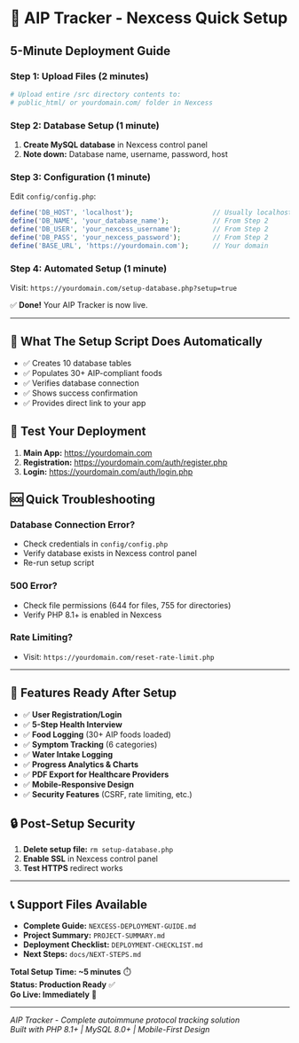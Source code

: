# 🚀 AIP Tracker - Nexcess Quick Setup

## 5-Minute Deployment Guide

### Step 1: Upload Files (2 minutes)
```bash
# Upload entire /src directory contents to:
# public_html/ or yourdomain.com/ folder in Nexcess
```

### Step 2: Database Setup (1 minute)
1. **Create MySQL database** in Nexcess control panel
2. **Note down:** Database name, username, password, host

### Step 3: Configuration (1 minute)
Edit `config/config.php`:
```php
define('DB_HOST', 'localhost');                    // Usually localhost
define('DB_NAME', 'your_database_name');           // From Step 2
define('DB_USER', 'your_nexcess_username');        // From Step 2  
define('DB_PASS', 'your_nexcess_password');        // From Step 2
define('BASE_URL', 'https://yourdomain.com');      // Your domain
```

### Step 4: Automated Setup (1 minute)
Visit: `https://yourdomain.com/setup-database.php?setup=true`

✅ **Done!** Your AIP Tracker is now live.

---

## 🎯 What The Setup Script Does Automatically

- ✅ Creates 10 database tables
- ✅ Populates 30+ AIP-compliant foods  
- ✅ Verifies database connection
- ✅ Shows success confirmation
- ✅ Provides direct link to your app

## 🧪 Test Your Deployment

1. **Main App:** https://yourdomain.com
2. **Registration:** https://yourdomain.com/auth/register.php
3. **Login:** https://yourdomain.com/auth/login.php

## 🆘 Quick Troubleshooting

### Database Connection Error?
- Check credentials in `config/config.php`
- Verify database exists in Nexcess control panel
- Re-run setup script

### 500 Error?
- Check file permissions (644 for files, 755 for directories)
- Verify PHP 8.1+ is enabled in Nexcess

### Rate Limiting?
- Visit: `https://yourdomain.com/reset-rate-limit.php`

---

## 📱 Features Ready After Setup

- ✅ **User Registration/Login**
- ✅ **5-Step Health Interview** 
- ✅ **Food Logging** (30+ AIP foods loaded)
- ✅ **Symptom Tracking** (6 categories)
- ✅ **Water Intake Logging**
- ✅ **Progress Analytics & Charts**
- ✅ **PDF Export for Healthcare Providers**
- ✅ **Mobile-Responsive Design**
- ✅ **Security Features** (CSRF, rate limiting, etc.)

## 🔒 Post-Setup Security

1. **Delete setup file:** `rm setup-database.php`
2. **Enable SSL** in Nexcess control panel
3. **Test HTTPS** redirect works

---

## 📞 Support Files Available

- **Complete Guide:** `NEXCESS-DEPLOYMENT-GUIDE.md`
- **Project Summary:** `PROJECT-SUMMARY.md` 
- **Deployment Checklist:** `DEPLOYMENT-CHECKLIST.md`
- **Next Steps:** `docs/NEXT-STEPS.md`

**Total Setup Time: ~5 minutes** ⏱️  
**Status: Production Ready** ✅  
**Go Live: Immediately** 🚀

---

*AIP Tracker - Complete autoimmune protocol tracking solution*  
*Built with PHP 8.1+ | MySQL 8.0+ | Mobile-First Design*